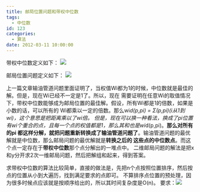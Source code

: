 ```yaml
---
title: 邮局位置问题和带权中位数
tags:
  - 中位数
id: 123
categories:
  - 算法
date: 2012-03-11 10:00:00
---
```


带权中位数定义如下：
![](https://c3.staticflickr.com/8/7433/27312306842_c847ce5c27_o.jpg)

邮局位置问题定义如下：
![](https://c1.staticflickr.com/8/7123/27312315312_79d8c06f47_o.jpg)

上一篇文章输油管道问题里面证明了，当权值Wi都为1的时候，中位数就是最佳的解。但是，现在Wi已经不一定是1了。所以，现在
需要证明在任意Wi的取值情况下，带权中位数能够成为邮局位置的最佳解。假设，所有Wi都是1的倍数，如果是小数的话，可以所有的
Wi都乘以一定的倍数。那么wi*d(p,pi) = Σ(p,pi)(i从1到wi)，这个意思是把距离乘以了wi倍。
但是，现在可以换一种看法，换成了pi位置有wi个重合的点，且每一个点的权值都是1，那么其和也是wi*d(p,pi)。**那么对所有的pi
都这样分解，就把问题重新转换成了输油管道问题了**。输油管道问题的最优解就是中位数，那么邮局问题的最优解就是**转换之后的
这些点的中位数点**。而这个点一定存在于**带权中位数**那个点分解出的一堆点中。
二维邮局问题的解法是把x和y分开求2次一维邮局问题，然后把解组和起来，得到答案。

求带权中位数的算法比较简单，直接的做法是，先把n个点按照位置排序，然后按点的位置从小到大遍历，找到满足要求的点即可。
不算排序点位置的预处理，因为很多时候点应该就是按顺序给出的，所以其时间复杂度是O(n)。
要求：![](https://c6.staticflickr.com/8/7430/26803630933_bbf4ab1389_o.jpg)